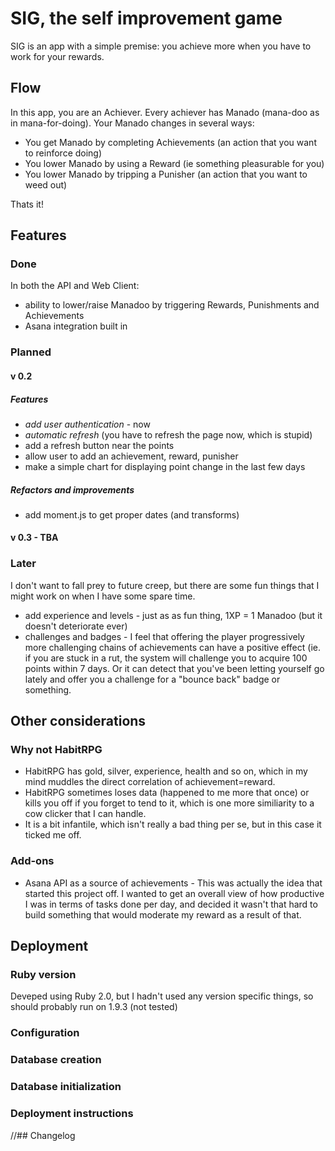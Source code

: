 # SIG, the self improvement game

SIG is an app with a simple premise: you achieve more when you have to work for your rewards.

## Flow

In this app, you are an Achiever. Every achiever has Manado (mana-doo as in mana-for-doing). 
Your Manado changes in several ways:

 * You get Manado by completing Achievements (an action that you want to 
   reinforce doing)
 * You lower Manado by using a Reward (ie something pleasurable for you)
 * You lower Manado by tripping a Punisher (an action that you want to weed out)

Thats it!

## Features

### Done

In both the API and Web Client:

 * ability to lower/raise Manadoo by triggering Rewards, Punishments 
   and Achievements
 * Asana integration built in
 
 

### Planned

#### v 0.2
  
##### Features

 * *add user authentication* - now 
 * *automatic refresh* (you have to refresh the page now, which is stupid)
 * add a refresh button near the points 
 * allow user to add an achievement, reward, punisher
 * make a simple chart for displaying point change in the last few days

##### Refactors and improvements

 * add moment.js to get proper dates (and transforms)

#### v 0.3 - TBA 

### Later

I don't want to fall prey to future creep, but there are some fun things that I might work on when I have some spare time.

 * add experience and levels - just as as fun thing, 1XP = 1 Manadoo 
   (but it doesn't deteriorate ever)
 * challenges and badges - I feel that offering the player progressively
   more challenging chains of achievements can have a positive effect 
   (ie. if you are stuck in a rut, the system will challenge you to acquire 
   100 points within 7 days.  Or it can detect that you've been letting yourself    go lately and offer you a challenge for a "bounce back" badge or something.

## Other considerations

### Why not HabitRPG

 * HabitRPG has gold, silver, experience, health and so on, which in my mind 
   muddles the direct correlation of achievement=reward. 
 * HabitRPG sometimes loses data (happened to me more that once) 
   or kills you off if you forget to tend to it, which is one more similiarity 
   to a cow clicker that I can handle.
 * It is a bit infantile, which isn't really a bad thing per se, but in 
   this case it ticked me off.

### Add-ons 
 
 * Asana API as a source of achievements - This was actually the idea that 
   started this project off. I wanted to get an overall view of how productive
   I was in terms of tasks done per day, and decided it wasn't that hard to 
   build something that would moderate my reward as a result of that.

## Deployment

### Ruby version

Deveped using Ruby 2.0, but I hadn't used any version specific things, so should probably run on 1.9.3 (not tested)

### Configuration

### Database creation

### Database initialization

### Deployment instructions

//## Changelog


